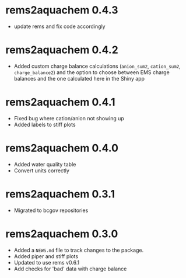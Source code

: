 # rems2aquachem 0.4.3
* update rems and fix code accordingly

# rems2aquachem 0.4.2
* Added custom charge balance calculations (`anion_sum2`, `cation_sum2`, `charge_balance2`) 
and the option to choose between EMS charge balances and the one calculated here in the Shiny app

# rems2aquachem 0.4.1
* Fixed bug where cation/anion not showing up
* Added labels to stiff plots

# rems2aquachem 0.4.0
* Added water quality table
* Convert units correctly

# rems2aquachem 0.3.1

* Migrated to bcgov repositories

# rems2aquachem 0.3.0

* Added a `NEWS.md` file to track changes to the package.
* Added piper and stiff plots
* Updated to use rems v0.6.1
* Add checks for 'bad' data with charge balance
